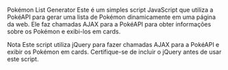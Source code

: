 Pokémon List Generator
Este é um simples script JavaScript que utiliza a PokéAPI para gerar uma lista de Pokémon dinamicamente em uma página da web. Ele faz chamadas AJAX para a PokéAPI para obter informações sobre os Pokémon e exibi-los em cards.


Nota
Este script utiliza jQuery para fazer chamadas AJAX para a PokéAPI e exibir os Pokémon em cards. Certifique-se de incluir o jQuery antes de usar este script.
